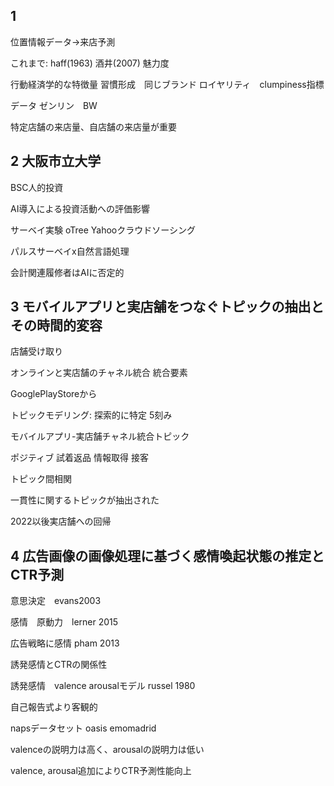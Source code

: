 <!-- META
{"title":"JSAI 2024 behavior economics","link":"temp","media":"presentation","tags":["editing"],"short":{"en":"e","ja":"e"},"importance":1,"hasPage":true,"createdAt":1716870888.632,"updatedAt":1720017905.335,"filename":"1716870888"}
META -->

## 1
位置情報データ→来店予測

これまで: haff(1963) 酒井(2007)
魅力度

行動経済学的な特徴量
習慣形成　同じブランド
ロイヤリティ　clumpiness指標

データ
ゼンリン　BW

特定店舗の来店量、自店舗の来店量が重要

## 2 大阪市立大学
BSC人的投資

AI導入による投資活動への評価影響

サーベイ実験
oTree Yahooクラウドソーシング

パルスサーベイx自然言語処理

会計関連履修者はAIに否定的

## 3 モバイルアプリと実店舗をつなぐトピックの抽出とその時間的変容

店舗受け取り

オンラインと実店舗のチャネル統合
統合要素

GooglePlayStoreから

トピックモデリング: 探索的に特定
5刻み

モバイルアプリ-実店舗チャネル統合トピック

ポジティブ
試着返品
情報取得
接客

トピック間相関

一貫性に関するトピックが抽出された

2022以後実店舗への回帰

## 4 広告画像の画像処理に基づく感情喚起状態の推定とCTR予測

意思決定　evans2003

感情　原動力　lerner 2015

広告戦略に感情 pham 2013

誘発感情とCTRの関係性

誘発感情　valence arousalモデル
russel 1980

自己報告式より客観的

napsデータセット
oasis
emomadrid

valenceの説明力は高く、arousalの説明力は低い

valence, arousal追加によりCTR予測性能向上


